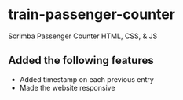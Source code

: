 # train-passenger-counter
 Scrimba Passenger Counter HTML, CSS, & JS
 
 ## Added the following features
  - Added timestamp on each previous entry
  - Made the website responsive
